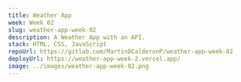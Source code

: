 ```yaml
---
title: Weather App
week: Week 02
slug: weather-app-week-02
description: A Weather App with an API.
stack: HTML, CSS, JavaScript
repoUrl: https://gitlab.com/MartinDCalderonP/weather-app-week-02
deployUrl: https://weather-app-week-2.vercel.app/
image: ../images/weather-app-week-02.png
---
```

